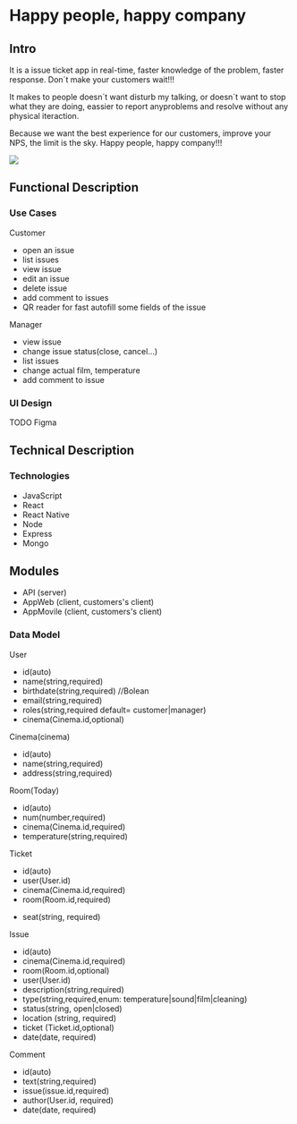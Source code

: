 # Happy people, happy company

## Intro
It is a issue ticket app in real-time, faster knowledge of the problem, faster response. Don´t make your customers wait!!!

It makes to people doesn´t want disturb my talking, or doesn´t want to stop what they are doing, eassier to report anyproblems and resolve without any physical iteraction. 

Because we want the best experience for our customers, improve your NPS, the limit is the sky. Happy people, happy company!!!

![](https://media2.giphy.com/media/v1.Y2lkPTc5MGI3NjExbm1td3kzN290eTJ3MGNtam14NDY2OXFseWdmaXIxOTg5ZDdzaXYydiZlcD12MV9pbnRlcm5hbF9naWZfYnlfaWQmY3Q9Zw/chzz1FQgqhytWRWbp3/giphy.gif)

## Functional Description

### Use Cases

Customer
- open an issue
- list issues
- view issue
- edit an issue
- delete issue
- add comment to issues
- QR reader for fast autofill some fields of the issue

Manager
- view issue
- change issue status(close, cancel...)
- list issues
- change actual film, temperature
- add comment to issue

### UI Design

TODO Figma

## Technical Description

### Technologies

- JavaScript
- React
- React Native
- Node
- Express
- Mongo

## Modules

- API (server)
- AppWeb (client, customers's client)
- AppMovile (client, customers's client)

### Data Model

User
- id(auto)
- name(string,required)
- birthdate(string,required) //Bolean
- email(string,required)
- roles(string,required default= customer|manager)
- cinema(Cinema.id,optional)

Cinema(cinema)
- id(auto)
- name(string,required) 
- address(string,required)

Room(Today)
- id(auto)
- num(number,required)
- cinema(Cinema.id,required)
- temperature(string,required)
<!-- - films(array of strings,required) -->

Ticket
- id(auto)
- user(User.id)
- cinema(Cinema.id,required)
- room(Room.id,required)
<!-- - buyDate(date,required)
- filmDate(date, required) -->
<!-- - *film(string, required)* -->
- seat(string, required)

Issue
- id(auto)
- cinema(Cinema.id,required)
- room(Room.id,optional)
- user(User.id)
- description(string,required)
- type(string,required,enum: temperature|sound|film|cleaning)
- status(string, open|closed)
- location (string, required)
- ticket (Ticket.id,optional)
- date(date, required)

Comment
- id(auto)
- text(string,required)
- issue(issue.id,required)
- author(User.id, required)
- date(date, required)
